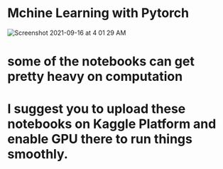 # Mchine Learning with Pytorch
![Screenshot 2021-09-16 at 4 01 29 AM](https://user-images.githubusercontent.com/43450694/133518467-77a4f209-434e-4a95-8067-19f70fa9f3fa.png)

# some of the notebooks can get pretty heavy on computation 
# I suggest you to upload these notebooks on Kaggle Platform and enable GPU there to run things smoothly.
